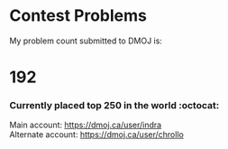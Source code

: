 # Contest Problems

My problem count submitted to DMOJ is:
# 192
### Currently placed top 250 in the world  :octocat:
Main account:
https://dmoj.ca/user/indra <br />
Alternate account:
https://dmoj.ca/user/chrollo
